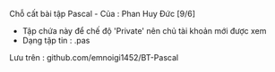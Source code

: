 Chỗ cất bài tập Pascal - Của : Phan Huy Đức [9/6]
  + Tập chứa này để chế độ 'Private' nên chủ tài khoản mới được xem
  + Dạng tập tin : .pas

Lưu trên : github.com/emnoigi1452/BT-Pascal
